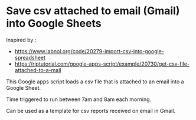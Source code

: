 # Save csv attached to email (Gmail) into Google Sheets

Inspired by :

- https://www.labnol.org/code/20279-import-csv-into-google-spreadsheet
- https://riptutorial.com/google-apps-script/example/20730/get-csv-file-attached-to-a-mail

This Google apps script loads a csv file that is attached to an email into a Google Sheet.

Time triggered to run between 7am and 8am each morning.

Can be used as a template for csv reports received on email in Gmail.